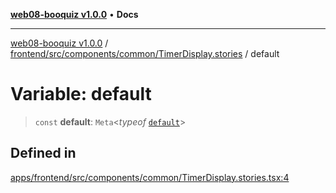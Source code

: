[**web08-booquiz v1.0.0**](../../../../../../README.md) • **Docs**

***

[web08-booquiz v1.0.0](../../../../../../modules.md) / [frontend/src/components/common/TimerDisplay.stories](../README.md) / default

# Variable: default

> `const` **default**: `Meta`\<*typeof* [`default`](../../TimerDisplay/functions/default.md)\>

## Defined in

[apps/frontend/src/components/common/TimerDisplay.stories.tsx:4](https://github.com/boostcampwm-2024/web08-BooQuiz/blob/070f8cd9fc8f2112d3401f93894ddd08f59e2916/apps/frontend/src/components/common/TimerDisplay.stories.tsx#L4)
